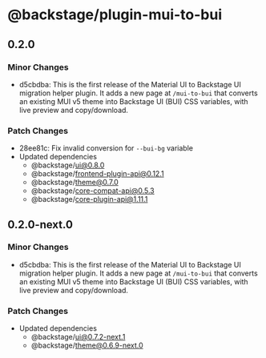 # @backstage/plugin-mui-to-bui

## 0.2.0

### Minor Changes

- d5cbdba: This is the first release of the Material UI to Backstage UI migration helper plugin. It adds a new page at `/mui-to-bui` that converts an existing MUI v5 theme into Backstage UI (BUI) CSS variables, with live preview and copy/download.

### Patch Changes

- 28ee81c: Fix invalid conversion for `--bui-bg` variable
- Updated dependencies
  - @backstage/ui@0.8.0
  - @backstage/frontend-plugin-api@0.12.1
  - @backstage/theme@0.7.0
  - @backstage/core-compat-api@0.5.3
  - @backstage/core-plugin-api@1.11.1

## 0.2.0-next.0

### Minor Changes

- d5cbdba: This is the first release of the Material UI to Backstage UI migration helper plugin. It adds a new page at `/mui-to-bui` that converts an existing MUI v5 theme into Backstage UI (BUI) CSS variables, with live preview and copy/download.

### Patch Changes

- Updated dependencies
  - @backstage/ui@0.7.2-next.1
  - @backstage/theme@0.6.9-next.0
